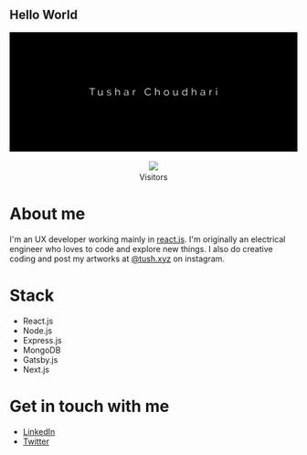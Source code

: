 ## Hello World

![Tushar Choudhari](/resources/banner.png)

<p align="center">
  <img src="https://profile-counter.glitch.me/chtushar/count.svg" />
  <br/>
  Visitors
</p>

# About me

I'm an UX developer working mainly in [react.js](https://reactjs.org/). I'm originally an electrical engineer who loves to code and explore new things. I also do creative coding and post my artworks at [@tush.xyz](https://www.instagram.com/xyz.tush) on instagram.

# Stack

- React.js
- Node.js
- Express.js
- MongoDB
- Gatsby.js
- Next.js

# Get in touch with me

- [LinkedIn](https://www.linkedin.com/in/tushar-choudhari/)
- [Twitter](https://twitter.com/xyztush)
